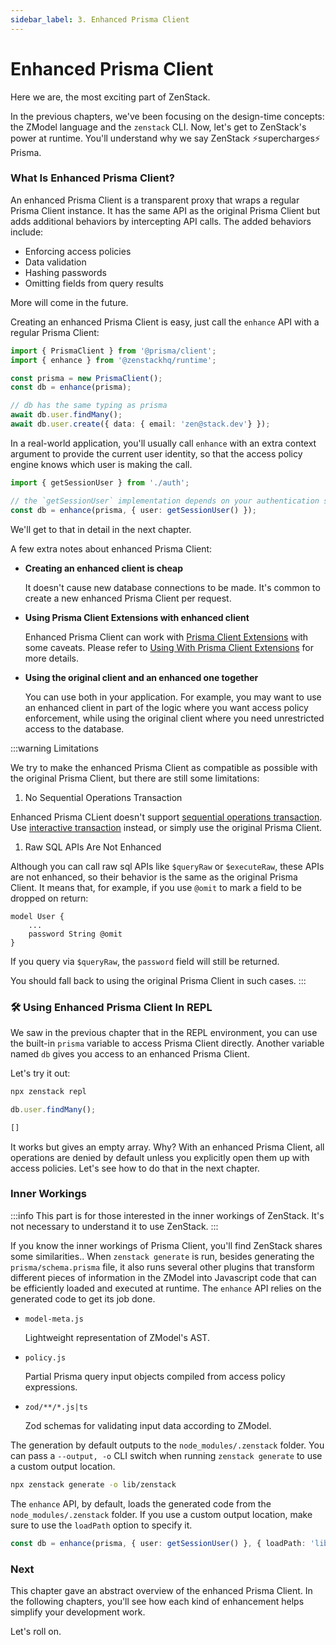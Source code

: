 ```yaml
---
sidebar_label: 3. Enhanced Prisma Client
---
```


# Enhanced Prisma Client

Here we are, the most exciting part of ZenStack.

In the previous chapters, we've been focusing on the design-time concepts: the ZModel language and the `zenstack` CLI. Now, let's get to ZenStack's power at runtime. You'll understand why we say ZenStack ⚡️supercharges⚡️ Prisma.

### What Is Enhanced Prisma Client?

An enhanced Prisma Client is a transparent proxy that wraps a regular Prisma Client instance. It has the same API as the original Prisma Client but adds additional behaviors by intercepting API calls. The added behaviors include:

- Enforcing access policies
- Data validation
- Hashing passwords
- Omitting fields from query results

More will come in the future.

Creating an enhanced Prisma Client is easy, just call the `enhance` API with a regular Prisma Client:

```ts
import { PrismaClient } from '@prisma/client';
import { enhance } from '@zenstackhq/runtime';

const prisma = new PrismaClient();
const db = enhance(prisma);

// db has the same typing as prisma
await db.user.findMany();
await db.user.create({ data: { email: 'zen@stack.dev'} });
```

In a real-world application, you'll usually call `enhance` with an extra context argument to provide the current user identity, so that the access policy engine knows which user is making the call.

```ts
import { getSessionUser } from './auth';

// the `getSessionUser` implementation depends on your authentication solution
const db = enhance(prisma, { user: getSessionUser() });
```

We'll get to that in detail in the next chapter.

A few extra notes about enhanced Prisma Client:

- **Creating an enhanced client is cheap**
  
  It doesn't cause new database connections to be made. It's common to create a new enhanced Prisma Client per request.

- **Using Prisma Client Extensions with enhanced client**
  
  Enhanced Prisma Client can work with [Prisma Client Extensions](https://www.prisma.io/docs/orm/prisma-client/client-extensions) with some caveats. Please refer to [Using With Prisma Client Extensions](../../guides/client-extensions) for more details.

- **Using the original client and an enhanced one together**
  
  You can use both in your application. For example, you may want to use an enhanced client in part of the logic where you want access policy enforcement, while using the original client where you need unrestricted access to the database.

:::warning Limitations

We try to make the enhanced Prisma Client as compatible as possible with the original Prisma Client, but there are still some limitations:

1. No Sequential Operations Transaction

  Enhanced Prisma CLient doesn't support [sequential operations transaction](https://www.prisma.io/docs/concepts/components/prisma-client/transactions#sequential-prisma-client-operations). Use [interactive transaction](https://www.prisma.io/docs/concepts/components/prisma-client/transactions#interactive-transactions) instead, or simply use the original Prisma Client.

1. Raw SQL APIs Are Not Enhanced

  Although you can call raw sql APIs like `$queryRaw` or `$executeRaw`, these APIs are not enhanced, so their behavior is the same as the original Prisma Client. It means that, for example, if you use `@omit` to mark a field to be dropped on return:

  ```zmodel
  model User {
      ...
      password String @omit
  }
  ```

  If you query via `$queryRaw`, the `password` field will still be returned.

You should fall back to using the original Prisma Client in such cases.
:::

### 🛠️ Using Enhanced Prisma Client In REPL

We saw in the previous chapter that in the REPL environment, you can use the built-in `prisma` variable to access Prisma Client directly. Another variable named `db` gives you access to an enhanced Prisma Client.

Let's try it out:

```bash
npx zenstack repl
```

```js
db.user.findMany();
```

```js
[]
```

It works but gives an empty array. Why? With an enhanced Prisma Client, all operations are denied by default unless you explicitly open them up with access policies. Let's see how to do that in the next chapter.

### Inner Workings

:::info
This part is for those interested in the inner workings of ZenStack. It's not necessary to understand it to use ZenStack.
:::

If you know the inner workings of Prisma Client, you'll find ZenStack shares some similarities.. When `zenstack generate` is run, besides generating the `prisma/schema.prisma` file, it also runs several other plugins that transform different pieces of information in the ZModel into Javascript code that can be efficiently loaded and executed at runtime. The `enhance` API relies on the generated code to get its job done.

- `model-meta.js`

    Lightweight representation of ZModel's AST.

- `policy.js`
  
    Partial Prisma query input objects compiled from access policy expressions.

- `zod/**/*.js|ts`

    Zod schemas for validating input data according to ZModel.

The generation by default outputs to the `node_modules/.zenstack` folder. You can pass a `--output, -o` CLI switch when running `zenstack generate` to use a custom output location.

```bash
npx zenstack generate -o lib/zenstack
```

The `enhance` API, by default, loads the generated code from the `node_modules/.zenstack` folder. If you use a custom output location, make sure to use the `loadPath` option to specify it.

```ts
const db = enhance(prisma, { user: getSessionUser() }, { loadPath: 'lib/zenstack' });
```

### Next

This chapter gave an abstract overview of the enhanced Prisma Client. In the following chapters, you'll see how each kind of enhancement helps simplify your development work.

Let's roll on.
